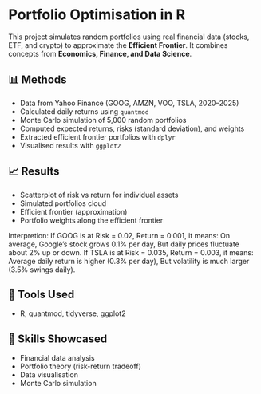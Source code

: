 # Portfolio Optimisation in R

This project simulates random portfolios using real financial data (stocks, ETF, and crypto) 
to approximate the **Efficient Frontier**. It combines concepts from 
**Economics, Finance, and Data Science**.

## 📊 Methods
- Data from Yahoo Finance (GOOG, AMZN, VOO, TSLA, 2020–2025)
- Calculated daily returns using `quantmod`
- Monte Carlo simulation of 5,000 random portfolios
- Computed expected returns, risks (standard deviation), and weights
- Extracted efficient frontier portfolios with `dplyr`
- Visualised results with `ggplot2`

## 📈 Results
- Scatterplot of risk vs return for individual assets
- Simulated portfolios cloud
- Efficient frontier (approximation)
- Portfolio weights along the efficient frontier

Interpretion:
If GOOG is at Risk = 0.02, Return = 0.001, it means:
On average, Google’s stock grows 0.1% per day,
But daily prices fluctuate about 2% up or down.
If TSLA is at Risk = 0.035, Return = 0.003, it means:
Average daily return is higher (0.3% per day),
But volatility is much larger (3.5% swings daily).

## 🔧 Tools Used
- R, quantmod, tidyverse, ggplot2

## 🎯 Skills Showcased
- Financial data analysis
- Portfolio theory (risk-return tradeoff)
- Data visualisation
- Monte Carlo simulation
